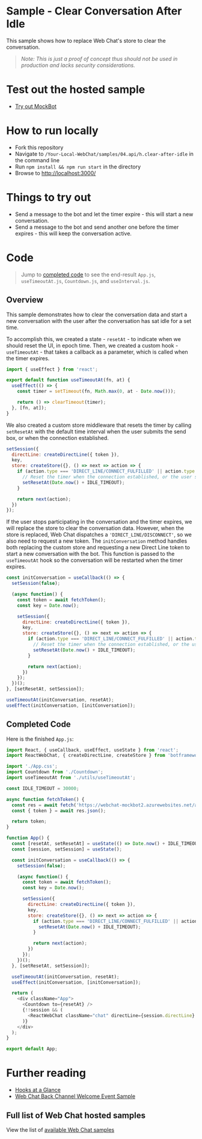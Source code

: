 # Sample - Clear Conversation After Idle

This sample shows how to replace Web Chat's store to clear the conversation.

> _Note: This is just a proof of concept thus should not be used in production
> and lacks security considerations._

# Test out the hosted sample

-  [Try out MockBot](https://microsoft.github.io/BotFramework-WebChat/04.api/h.clear-after-idle)

# How to run locally

-  Fork this repository
-  Navigate to `/Your-Local-WebChat/samples/04.api/h.clear-after-idle` in the command line
-  Run `npm install && npm run start` in the directory
-  Browse to [http://localhost:3000/](http://localhost:3000/)

# Things to try out

-  Send a message to the bot and let the timer expire - this will start a new conversation.
-  Send a message to the bot and send another one before the timer expires - this will keep the conversation active.

# Code

> Jump to [completed code](#completed-code) to see the end-result `App.js`, `useTimeoutAt.js`, `Countdown.js`, and `useInterval.js`.

## Overview

This sample demonstrates how to clear the conversation data and start a new conversation with the user after the conversation has sat idle for a set time.

To accomplish this, we created a state - `resetAt` - to indicate when we should reset the UI, in epoch time. Then, we created a custom hook - `useTimeoutAt` - that takes a callback as a parameter, which is called when the timer expires.

<!-- prettier-ignore-start -->
```js
import { useEffect } from 'react';

export default function useTimeoutAt(fn, at) {
  useEffect(() => {
    const timer = setTimeout(fn, Math.max(0, at - Date.now()));

    return () => clearTimeout(timer);
  }, [fn, at]);
}
```
<!-- prettier-ignore-end -->

We also created a custom store middleware that resets the timer by calling `setResetAt` with the default time interval when the user submits the send box, or when the connection established.

<!-- prettier-ignore-start -->
```js
setSession({
  directLine: createDirectLine({ token }),
  key,
  store: createStore({}, () => next => action => {
    if (action.type === 'DIRECT_LINE/CONNECT_FULFILLED' || action.type === 'WEB_CHAT/SUBMIT_SEND_BOX') {
      // Reset the timer when the connection established, or the user sends an activity
      setResetAt(Date.now() + IDLE_TIMEOUT);
    }

    return next(action);
  })
});
```
<!-- prettier-ignore-end -->

If the user stops participating in the conversation and the timer expires, we will replace the store to clear the conversation data. However, when the store is replaced, Web Chat dispatches a `'DIRECT_LINE/DISCONNECT'`, so we also need to request a new token. The `initConversation` method handles both replacing the custom store and requesting a new Direct Line token to start a new conversation with the bot. This function is passed to the `useTimeoutAt` hook so the conversation will be restarted when the timer expires.

<!-- prettier-ignore-start -->
```js
const initConversation = useCallback(() => {
  setSession(false);

  (async function() {
    const token = await fetchToken();
    const key = Date.now();

    setSession({
      directLine: createDirectLine({ token }),
      key,
      store: createStore({}, () => next => action => {
        if (action.type === 'DIRECT_LINE/CONNECT_FULFILLED' || action.type === 'WEB_CHAT/SUBMIT_SEND_BOX') {
          // Reset the timer when the connection established, or the user sends an activity
          setResetAt(Date.now() + IDLE_TIMEOUT);
        }

        return next(action);
      })
    });
  })();
}, [setResetAt, setSession]);

useTimeoutAt(initConversation, resetAt);
useEffect(initConversation, [initConversation]);
```
<!-- prettier-ignore-end -->

## Completed Code

Here is the finished `App.js`:

<!-- prettier-ignore-start -->
```js
import React, { useCallback, useEffect, useState } from 'react';
import ReactWebChat, { createDirectLine, createStore } from 'botframework-webchat';

import './App.css';
import Countdown from './Countdown';
import useTimeoutAt from './utils/useTimeoutAt';

const IDLE_TIMEOUT = 30000;

async function fetchToken() {
  const res = await fetch('https://webchat-mockbot2.azurewebsites.net/api/token/directline', { method: 'POST' });
  const { token } = await res.json();

  return token;
}

function App() {
  const [resetAt, setResetAt] = useState(() => Date.now() + IDLE_TIMEOUT);
  const [session, setSession] = useState();

  const initConversation = useCallback(() => {
    setSession(false);

    (async function() {
      const token = await fetchToken();
      const key = Date.now();

      setSession({
        directLine: createDirectLine({ token }),
        key,
        store: createStore({}, () => next => action => {
          if (action.type === 'DIRECT_LINE/CONNECT_FULFILLED' || action.type === 'WEB_CHAT/SUBMIT_SEND_BOX') {
            setResetAt(Date.now() + IDLE_TIMEOUT);
          }

          return next(action);
        })
      });
    })();
  }, [setResetAt, setSession]);

  useTimeoutAt(initConversation, resetAt);
  useEffect(initConversation, [initConversation]);

  return (
    <div className="App">
      <Countdown to={resetAt} />
      {!!session && (
        <ReactWebChat className="chat" directLine={session.directLine} key={session.key} store={session.store} />
      )}
    </div>
  );
}

export default App;
```
<!-- prettier-ignore-end -->

# Further reading

-  [Hooks at a Glance](https://reactjs.org/docs/hooks-overview.html)
-  [Web Chat Back Channel Welcome Event Sample](https://github.com/microsoft/BotFramework-WebChat/tree/main/samples/04.api/a.welcome-event)

## Full list of Web Chat hosted samples

View the list of [available Web Chat samples](https://github.com/microsoft/BotFramework-WebChat/tree/main/samples)
